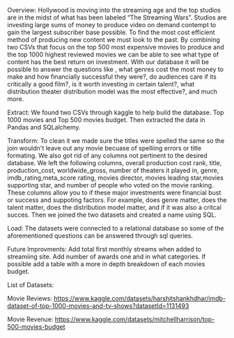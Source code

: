 Overview: Hollywood is moving into the streaming age and the top studios are in the midst of what has been labeled “The Streaming Wars”. Studios are investing large sums of money to produce video on demand contempt to gain the largest subscriber base possible. To find the most cost efficient method of producing new content we must look to the past. By combining two CSVs that focus on the top 500 most expensive movies to produce and the top 1000 highest reviewed movies we can be able to see what type of content has the best return on investment. With our database it will be possible to answer the questions like , what genres cost the most money to make and how financially successful they were?, do audiences care if its critically a good film?, is it worth investing in certain talent?, what distribution theater distribution model was the most effective?, and much more. 

Extract: We found two CSVs through kaggle to help build the database. Top 1000 movies and Top 500 movies budget. Then extracted the data in Pandas and SQLalchemy.

Transform: To clean it we made sure the titles were spelled the same so the join wouldn't leave out any movie becuase of spelliing errors or title formating. We also got rid of any columns not pertinent to the desired database. We left the following columns, overall production cost rank, title, production_cost, worldwide_gross, number of theaters it played in, genre, imdb_rating,meta_score rating, movies director, movies leading star,movies supporting star, and number of people who voted on the movie ranking. These columns allow you to if these major investments were financial bust or success and suppoting factors. For example, does genre matter, does the talent matter, does the distribution model matter, and if it was also a critcal succes. Then we joined the two datasets and created a name using SQL.

Load: The datasets were connected to a relational database so some of the aforementioned questions can be answered through sql queries.

Future Improvments: Add total first monthly streams when added to streamiing site. Add number of awards one and in what categories. If possible add a table with a more in depth breakdown of each movies budget.

List of Datasets:

Movie Reviews:
https://www.kaggle.com/datasets/harshitshankhdhar/imdb-dataset-of-top-1000-movies-and-tv-shows?datasetId=1131493

Movie Revenue:
https://www.kaggle.com/datasets/mitchellharrison/top-500-movies-budget
